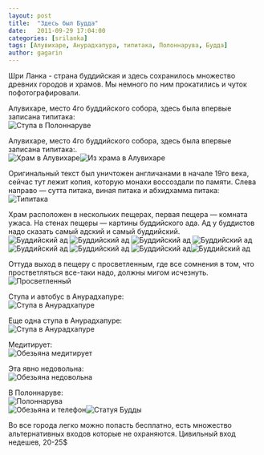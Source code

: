 ```yaml
---
layout: post
title:  "Здесь был Будда"
date:   2011-09-29 17:04:00
categories: [srilanka]
tags: [Алувихаре, Анурадхапура, типитака, Полоннарува, Будда]
author: gagarin
---
```


Шри Ланка - страна буддийская и здесь сохранилось множество древних городов и храмов. Мы немного по ним прокатились и чуток пофотографировали.

Алувихаре, место 4го буддийского собора, здесь была впервые записана типитака:   
![Ступа в Полоннаруве](polonnaruwa-stupa.jpg)   

Алувихаре, место 4го буддийского собора, здесь была впервые записана типитака:.  
![Храм в Алувихаре](aluvihare-temple.jpg)![Из храма в Алувихаре](at-aluvihare-temple.jpg)   

Оригинальный текст был уничтожен англичанами в&#160;начале 19го века, сейчас тут лежит копия, которую монахи воссоздали по&#160;памяти. Слева направо&#160;&#8212; сутта питака, виная питака и&#160;абхидхамма питака:   
![Типитака](tripitaka.jpg)   

<span id='hell'></span>
Храм расположен в&#160;нескольких пещерах, первая пещера&#160;&#8212; комната ужаса. На&#160;стенах пещеры&#160;&#8212; картины буддийского ада. Ад&#160;у&#160;буддистов надо сказать самый адский и&#160;самый буддийский.   
![Буддийский ад](buddhist-hell1.jpg)
![Буддийский ад](buddhist-hell2.jpg)
![Буддийский ад](buddhist-hell3.jpg)
![Буддийский ад](buddhist-hell4.jpg)
![Буддийский ад](buddhist-hell5.jpg)
![Буддийский ад](buddhist-hell6.jpg)
![Буддийский ад](buddhist-hell7.jpg)![Буддийский ад](buddhist-hell8.jpg)   

Оттуда выход в&#160;пещеру с&#160;просветленным, где все сомнения в&#160;том, что простветляться все-таки надо, должны мигом исчезнуть.   
![Просветленный](aluviare-enlightened.jpg)   

Ступа и&#160;автобус в&#160;Анурадхапуре:   
![Ступа в Анурадхапуре](anuradhapura-stupa.jpg)   

Еще одна ступа в&#160;Анурадхапуре:   
![Ступа в Анурадхапуре](anuradhapura-stupa2.jpg)   

Медитирует:   
![Обезьяна медитирует](monkey-meditate.jpg)   

Эта явно недовольна:   
![Обезьяна недовольна](monkey-agressive.jpg)   

В&#160;Полоннаруве:   
![Полоннарува](polonnaruwa-stupa2.jpg)   
![Обезьяна и  телефон](monkey-phone.jpg)![Статуя Будды](polonnaruwa-buddha.jpg)   

Во все города легко можно попасть бесплатно, есть множество альтернативных входов которые не охраняются. Цивильный вход недешев, 20-25$
